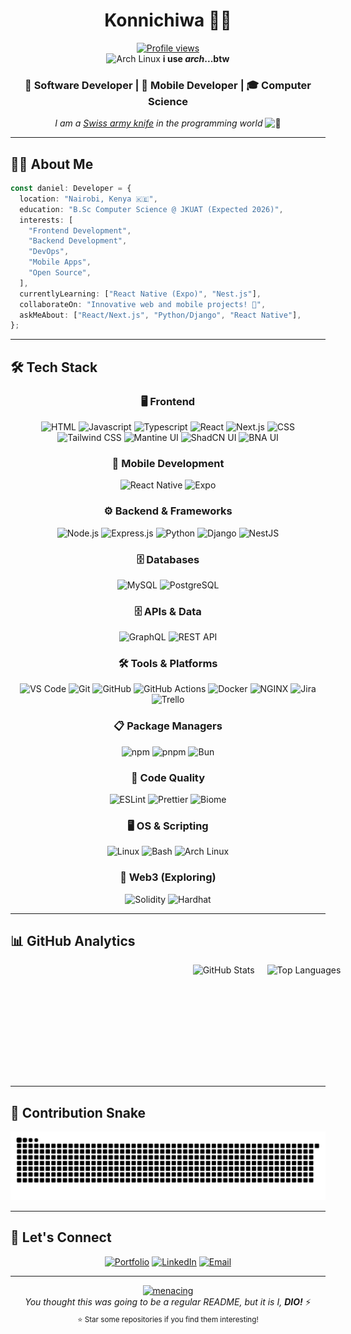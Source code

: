 <div align="center">
  <h1>Konnichiwa 👋🏾</h1>
</div>

<div align="center">
  <a href="https://github.com/Karume-lab/karume-lab">
    <img src="https://komarev.com/ghpvc/?username=Karume-lab&color=0891b2&style=flat-square&label=Profile+Views" alt="Profile views" />
  </a>
</div>

<div align="center">
  <img src="https://user-images.githubusercontent.com/25181517/186884156-e63da389-f3e1-4dca-a6c1-d76e886ba22a.png" alt="Arch Linux" width="20" />
  <strong>i use <em>arch</em>...btw</strong>
</div>

<div align="center">
  <h3>🚀 Software Developer | 📱 Mobile Developer | 🎓 Computer Science</h3>
  
  <p>
    <em>I am a
    <a href="https://en.wikipedia.org/wiki/Swiss_Army_knife#Cultural_impact">Swiss army knife</a> 
    in the programming world</em> 
    <img src="https://cdn-icons-png.flaticon.com/512/5064/5064061.png" alt="🔧" width="20"/>
  </p>
</div>

---

## 🧑‍💻 About Me

```typescript
const daniel: Developer = {
  location: "Nairobi, Kenya 🇰🇪",
  education: "B.Sc Computer Science @ JKUAT (Expected 2026)",
  interests: [
    "Frontend Development",
    "Backend Development",
    "DevOps",
    "Mobile Apps",
    "Open Source",
  ],
  currentlyLearning: ["React Native (Expo)", "Nest.js"],
  collaborateOn: "Innovative web and mobile projects! 🚀",
  askMeAbout: ["React/Next.js", "Python/Django", "React Native"],
};
```

---

## 🛠️ Tech Stack

<div align="center">

### 🖥️ Frontend

![HTML](https://img.shields.io/badge/HTML-E34F26?style=for-the-badge&logo=html5&logoColor=white)
![Javascript](https://img.shields.io/badge/JavaScript-F7DF1E?style=for-the-badge&logo=javascript&logoColor=black)
![Typescript](https://img.shields.io/badge/TypeScript-007ACC?style=for-the-badge&logo=typescript&logoColor=white)
![React](https://img.shields.io/badge/React-20232A?style=for-the-badge&logo=react&logoColor=61DAFB)
![Next.js](https://img.shields.io/badge/Next.js-000000?style=for-the-badge&logo=next.js&logoColor=white)
![CSS](https://img.shields.io/badge/CSS-1572B6?style=for-the-badge&logo=css3&logoColor=white)
![Tailwind CSS](https://img.shields.io/badge/Tailwind_CSS-38B2AC?style=for-the-badge&logo=tailwind-css&logoColor=white)
![Mantine UI](https://img.shields.io/badge/Mantine_UI-339AF0?style=for-the-badge&logo=react&logoColor=white)
![ShadCN UI](https://img.shields.io/badge/ShadCN_UI-000000?style=for-the-badge&logo=react&logoColor=white)
![BNA UI](https://img.shields.io/badge/BNA_UI-000000?style=for-the-badge&logo=react&logoColor=white)

### 📱 Mobile Development

![React Native](https://img.shields.io/badge/React_Native-20232A?style=for-the-badge&logo=react&logoColor=61DAFB)
![Expo](https://img.shields.io/badge/Expo-000020?style=for-the-badge&logo=expo&logoColor=white)

### ⚙️ Backend & Frameworks

![Node.js](https://img.shields.io/badge/Node.js-43853D?style=for-the-badge&logo=node.js&logoColor=white)
![Express.js](https://img.shields.io/badge/Express.js-000000?style=for-the-badge&logo=express&logoColor=white)
![Python](https://img.shields.io/badge/Python-3776AB?style=for-the-badge&logo=python&logoColor=white)
![Django](https://img.shields.io/badge/Django-092E20?style=for-the-badge&logo=django&logoColor=white)
![NestJS](https://img.shields.io/badge/NestJS-E0234E?style=for-the-badge&logo=nestjs&logoColor=white)

### 🗄️ Databases

![MySQL](https://img.shields.io/badge/MySQL-4479A1?style=for-the-badge&logo=mysql&logoColor=white)
![PostgreSQL](https://img.shields.io/badge/PostgreSQL-336791?style=for-the-badge&logo=postgresql&logoColor=white)

### 🗄️ APIs & Data

![GraphQL](https://img.shields.io/badge/GraphQL-E10098?style=for-the-badge&logo=graphql&logoColor=white)
![REST API](https://img.shields.io/badge/REST_API-FF6C37?style=for-the-badge&logo=api&logoColor=white)

### 🛠️ Tools & Platforms

![VS Code](https://img.shields.io/badge/VS_Code-007ACC?style=for-the-badge&logo=visual-studio-code&logoColor=white)
![Git](https://img.shields.io/badge/Git-F05032?style=for-the-badge&logo=git&logoColor=white)
![GitHub](https://img.shields.io/badge/GitHub-181717?style=for-the-badge&logo=github&logoColor=white)
![GitHub Actions](https://img.shields.io/badge/GitHub_Actions-2088FF?style=for-the-badge&logo=github-actions&logoColor=white)
![Docker](https://img.shields.io/badge/Docker-2496ED?style=for-the-badge&logo=docker&logoColor=white)
![NGINX](https://img.shields.io/badge/NGINX-009639?style=for-the-badge&logo=nginx&logoColor=white)
![Jira](https://img.shields.io/badge/Jira-0052CC?style=for-the-badge&logo=jira&logoColor=white)
![Trello](https://img.shields.io/badge/Trello-0052CC?style=for-the-badge&logo=trello&logoColor=white)

### 📋 Package Managers

![npm](https://img.shields.io/badge/npm-CB3837?style=for-the-badge&logo=npm&logoColor=white)
![pnpm](https://img.shields.io/badge/pnpm-F69220?style=for-the-badge&logo=pnpm&logoColor=white)
![Bun](https://img.shields.io/badge/Bun-000000?style=for-the-badge&logo=bun&logoColor=white)

### 🧹 Code Quality

![ESLint](https://img.shields.io/badge/ESLint-4B32C3?style=for-the-badge&logo=eslint&logoColor=white)
![Prettier](https://img.shields.io/badge/Prettier-F7B93E?style=for-the-badge&logo=prettier&logoColor=black)
![Biome](https://img.shields.io/badge/Biome-000000?style=for-the-badge&logo=biome&logoColor=white)

### 🖥️ OS & Scripting

![Linux](https://img.shields.io/badge/Linux-FCC624?style=for-the-badge&logo=linux&logoColor=black)
![Bash](https://img.shields.io/badge/Bash-4EAA25?style=for-the-badge&logo=gnu-bash&logoColor=white)
![Arch Linux](https://img.shields.io/badge/Arch_Linux-1793D1?style=for-the-badge&logo=arch-linux&logoColor=white)

### 🔗 Web3 (Exploring)

![Solidity](https://img.shields.io/badge/Solidity-363636?style=for-the-badge&logo=solidity&logoColor=white)
![Hardhat](https://img.shields.io/badge/Hardhat-FFF100?style=for-the-badge&logo=ethereum&logoColor=black)

</div>

---

## 📊 GitHub Analytics

<div align="center" style="display: flex; flex-direction: column; gap: 20px; width: 820px; margin: 0 auto;">
  <div style="display: flex; gap: 20px; justify-content: center; flex-wrap: wrap;">
    <img height="180" src="https://github-readme-stats.vercel.app/api?username=karume-lab&show_icons=true&theme=tokyonight&include_all_commits=true&count_private=true&hide_border=true" alt="GitHub Stats" />
    <img height="180" src="https://github-readme-stats.vercel.app/api/top-langs/?username=Karume-lab&layout=compact&langs_count=8&theme=tokyonight&hide_border=true" alt="Top Languages" />
  </div>
</div>

---

## 🐍 Contribution Snake

<div align="center">
  <picture>
    <source media="(prefers-color-scheme: dark)" srcset="https://raw.githubusercontent.com/Karume-lab/Karume-lab/output/github-contribution-grid-snake-dark.svg" />
    <source media="(prefers-color-scheme: light)" srcset="https://raw.githubusercontent.com/Karume-lab/Karume-lab/output/github-contribution-grid-snake.svg" />
    <img alt="github contribution grid snake animation" src="https://raw.githubusercontent.com/Karume-lab/Karume-lab/output/github-contribution-grid-snake.svg" />
  </picture>
</div>

---

## 🤝 Let's Connect

<div align="center">
  
[![Portfolio](https://img.shields.io/badge/Portfolio-karume.vercel.app-0891b2?style=for-the-badge&logo=vercel&logoColor=white)](https://karume.vercel.app)
[![LinkedIn](https://img.shields.io/badge/LinkedIn-0077B5?style=for-the-badge&logo=linkedin&logoColor=white)](https://linkedin.com/in/daniel-karume)
[![Email](https://img.shields.io/badge/Email-D14836?style=for-the-badge&logo=gmail&logoColor=white)](mailto:danielkarume.work@gmail.com)

</div>

---

<div align="center">
  <a href="https://emoji.gg/emoji/6991_menacing">
    <img src="https://cdn3.emoji.gg/emojis/6991_menacing.png" width="32px" height="32px" alt="menacing">
  </a>
  <br>
  <em>You thought this was going to be a regular README, but it is I, <strong>DIO!</strong></em> ⚡
</div>

<div align="center">
  <sub>⭐ Star some repositories if you find them interesting!</sub>
</div>
